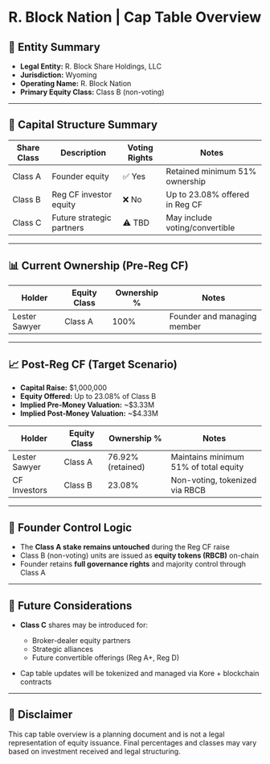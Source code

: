 # R. Block Nation | Cap Table Overview

## 🧾 Entity Summary

- **Legal Entity:** R. Block Share Holdings, LLC  
- **Jurisdiction:** Wyoming  
- **Operating Name:** R. Block Nation  
- **Primary Equity Class:** Class B (non-voting)

---

## 🧱 Capital Structure Summary

| Share Class | Description                | Voting Rights | Notes                            |
|-------------|----------------------------|---------------|----------------------------------|
| Class A     | Founder equity             | ✅ Yes        | Retained minimum 51% ownership  |
| Class B     | Reg CF investor equity     | ❌ No         | Up to 23.08% offered in Reg CF  |
| Class C     | Future strategic partners  | ⚠️ TBD        | May include voting/convertible  |

---

## 📊 Current Ownership (Pre-Reg CF)

| Holder              | Equity Class | Ownership % | Notes                          |
|---------------------|--------------|-------------|--------------------------------|
| Lester Sawyer       | Class A      | 100%        | Founder and managing member    |

---

## 📈 Post-Reg CF (Target Scenario)

- **Capital Raise:** $1,000,000  
- **Equity Offered:** Up to 23.08% of Class B  
- **Implied Pre-Money Valuation:** ~$3.33M  
- **Implied Post-Money Valuation:** ~$4.33M

| Holder              | Equity Class | Ownership %       | Notes                                 |
|---------------------|--------------|-------------------|---------------------------------------|
| Lester Sawyer       | Class A      | 76.92% (retained) | Maintains minimum 51% of total equity |
| CF Investors        | Class B      | 23.08%            | Non-voting, tokenized via RBCB        |

---

## 🔐 Founder Control Logic

- The **Class A stake remains untouched** during the Reg CF raise
- Class B (non-voting) units are issued as **equity tokens (RBCB)** on-chain
- Founder retains **full governance rights** and majority control through Class A

---

## 🔄 Future Considerations

- **Class C** shares may be introduced for:
  - Broker-dealer equity partners
  - Strategic alliances
  - Future convertible offerings (Reg A+, Reg D)

- Cap table updates will be tokenized and managed via Kore + blockchain contracts

---

## 📝 Disclaimer

This cap table overview is a planning document and is not a legal representation of equity issuance. Final percentages and classes may vary based on investment received and legal structuring.


